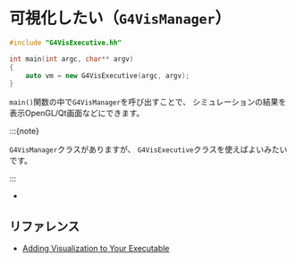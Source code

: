 # 可視化したい（``G4VisManager``）

```cpp
#include "G4VisExecutive.hh"

int main(int argc, char** argv)
{
    auto vm = new G4VisExecutive(argc, argv);
}
```

``main()``関数の中で``G4VisManager``を呼び出すことで、
シミュレーションの結果を表示OpenGL/Qt画面などにできます。

:::{note}

``G4VisManager``クラスがありますが、
``G4VisExecutive``クラスを使えばよいみたいです。

:::

- [](./geant4-visattributes.md)

## リファレンス

- [Adding Visualization to Your Executable](https://geant4-userdoc.web.cern.ch/UsersGuides/ForApplicationDeveloper/html/Visualization/visexecutable.html)
